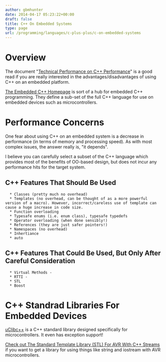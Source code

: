 ```yaml
---
author: gbmhunter
date: 2014-04-17 05:23:22+00:00
draft: false
title: C++ On Embedded Systems
type: page
url: /programming/languages/c-plus-plus/c-on-embedded-systems
---
```


# Overview




The document "[Technical Performance on C++ Performance](http://www.open-std.org/jtc1/sc22/wg21/docs/TR18015.pdf)" is a good read if you are really interested in the advantages/disadvantages of using C++ on an embedded platform.




[The Embedded C++ Homepage](http://www.caravan.net/ec2plus/) is sort of a hub for embedded C++ programming. They define a sub-set of the full C++ language for use on embedded devices such as microcontrollers.




# Performance Concerns




One fear about using C++ on an embedded system is a decrease in performance (in terms of memory and processing speed). As with most complex issues, the answer really is, "it depends".




I believe you can carefully select a subset of the C++ language which provides most of the benefits of OO-based design, but does not incur any performance hits for the target system.




## C++ Features That Should Be Used





	  * Classes (pretty much no overhead)
	  * Templates (no overhead, can be thought of as a more powerful version of a macro). However, incorrect/careless use of template can cause a huge increase in code size.
	  * Function overloading
	  * Typesafe enums (i.e. enum class), typesafe typedefs
	  * Operator overloading (when done sensibly!)
	  * References (they are just safer pointers!)
	  * Namespaces (no overhead)
	  * Inhertiance 
	  * auto



## C++ Features That Could Be Used, But Only After Careful Consideration





	  * Virtual Methods - 
	  * RTTI -
	  * STL
	  * Boost



# C++ Standrad Libraries For Embedded Devices




[uClibc++](http://cxx.uclibc.org/index.html) is a C++ standard library designed specifically for microcontrollers. It even has exception support!




[Check out The Standard Template Library (STL) For AVR With C++ Streams](http://andybrown.me.uk/wk/2011/01/15/the-standard-template-library-stl-for-avr-with-c-streams/) if you want to get a library for using things like string and iostream with AVR microcontrollers.

